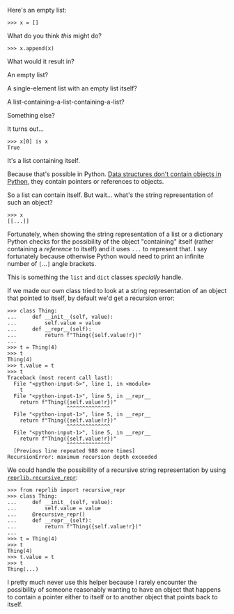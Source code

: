 Here's an empty list:

```pycon
>>> x = []
```

What do you think *this* might do?

```pycon
>>> x.append(x)
```

What would it result in?

An empty list?

A single-element list with an empty list itself?

A list-containing-a-list-containing-a-list?

Something else?

It turns out...

```pycon
>>> x[0] is x
True
```

It's a list containing itself.

Because that's possible in Python.
[Data structures don't contain objects in Python](https://www.pythonmorsels.com/data-structures-contain-pointers/), they contain pointers or references to objects.

So a list can contain itself.
But wait... what's the string representation of such an object?

```pycon
>>> x
[[...]]
```

Fortunately, when showing the string representation of a list or a dictionary Python checks for the possibility of the object "containing" itself (rather containing a *reference* to itself) and it uses `...` to represent that.
I say fortunately because otherwise Python would need to print an infinite number of `[`...`]` angle brackets.

This is something the `list` and `dict` classes *specially* handle.

If we made our own class tried to look at a string representation of an object that pointed to itself, by default we'd get a recursion error:

```pycon
>>> class Thing:
...     def __init__(self, value):
...         self.value = value
...     def __repr__(self):
...         return f"Thing({self.value!r})"
...
>>> t = Thing(4)
>>> t
Thing(4)
>>> t.value = t
>>> t
Traceback (most recent call last):
  File "<python-input-5>", line 1, in <module>
    t
  File "<python-input-1>", line 5, in __repr__
    return f"Thing({self.value!r})"
                   ^^^^^^^^^^^^^^
  File "<python-input-1>", line 5, in __repr__
    return f"Thing({self.value!r})"
                   ^^^^^^^^^^^^^^
  File "<python-input-1>", line 5, in __repr__
    return f"Thing({self.value!r})"
                   ^^^^^^^^^^^^^^
  [Previous line repeated 988 more times]
RecursionError: maximum recursion depth exceeded
```

We could handle the possibility of a recursive string representation by using [`reprlib.recursive_repr`](https://docs.python.org/3/library/reprlib.html#reprlib.recursive_repr):

```pycon
>>> from reprlib import recursive_repr
>>> class Thing:
...     def __init__(self, value):
...         self.value = value
...     @recursive_repr()
...     def __repr__(self):
...         return f"Thing({self.value!r})"
...
>>> t = Thing(4)
>>> t
Thing(4)
>>> t.value = t
>>> t
Thing(...)
```

I pretty much never use this helper because I rarely encounter the possibility of someone reasonably wanting to have an object that happens to contain a pointer either to itself or to another object that points back to itself.
